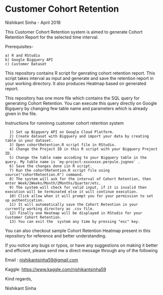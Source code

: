 # Customer Cohort Retention
Nishikant Sinha - April 2018

This Customer Cohort Retention system is aimed to generate Cohort Retention Report for the selected time interval.

Prerequisites-
          
    a) R and RStudio
    b) Google Bigquery API
    c) Customer Dataset

This repository contains R script for genrating cohort retention report. This script takes interval as input and generate and save the retention report in your working directory. It also produces Heatmap based on generated report.

This repository has one more file which contains the SQL query for generating Cohort Retention. You can execute this query directly on Google Bigquery by changing few table name and parameters which is already given in the file. 

Instructions for runninng customer cohort retention system

      1) Set up Bigquery API on Google Cloud Platform.
      2) Create dataset with Bigquery and import your data by creating table in your dataset.
      3) Open cohortRetention.R script file in RStudio.
      4) Change the Project ID in this R script with your Bigquery Project ID.
      5) Change the table name accoding to your Bigquery table in the query. My table name is `my-project-xxxxxxxx.perpule.jugnoo` .
      6) Save the changes done iin R script.
      7) Run the cohortRetention.R script file using source("cohortRetention.R") command.
      8) The system will ask for the interval of Cohort Retention, then enter Week/2Weeks/Month/2Months/Quarter/etc.
      9) The system will check for valid input, if it is invalid then execution will be terminated else it will continue execution.
      10) Click allow when it will prompt you for your permission to set up authentication.
      11) It will automatically save the Cohort Retention in your currently working directory as .csv file.
      12) Finally one Heatmap will be displayed in RStudio for your Customer Cohort Retention.
      13) You can exit the  system any time by pressing "esc" key.
      
You can also checkout sample Cohort Retention Heatmap present in this repository for reference and better understanding.

If you notice any bugs or typos, or have any suggestions on making it better and efficient, please send me a direct message through any of the following

Email : nishikantsinha59@gmail.com

Kaggle: https://www.kaggle.com/nishikantsinha59

Kind regards,

Nishikant Sinha
